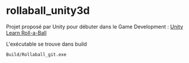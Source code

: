 # rollaball_unity3d

Projet proposé par Unity pour débuter dans le Game Development : [Unity Learn Roll-a-Ball](https://learn.unity.com/project/roll-a-ball?uv=2019.4)

L'exécutable se trouve dans build 
```shell
Build/Rollaball_git.exe
```
